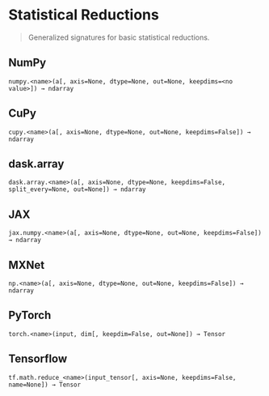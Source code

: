 # Statistical Reductions

> Generalized signatures for basic statistical reductions.

## NumPy

```
numpy.<name>(a[, axis=None, dtype=None, out=None, keepdims=<no value>]) → ndarray
```

## CuPy

```
cupy.<name>(a[, axis=None, dtype=None, out=None, keepdims=False]) → ndarray
```

## dask.array

```
dask.array.<name>(a[, axis=None, dtype=None, keepdims=False, split_every=None, out=None]) → ndarray
```

## JAX

```
jax.numpy.<name>(a[, axis=None, dtype=None, out=None, keepdims=False]) → ndarray
```

## MXNet

```
np.<name>(a[, axis=None, dtype=None, out=None, keepdims=False]) → ndarray
```

## PyTorch

```
torch.<name>(input, dim[, keepdim=False, out=None]) → Tensor
```

## Tensorflow

```
tf.math.reduce_<name>(input_tensor[, axis=None, keepdims=False, name=None]) → Tensor
```

